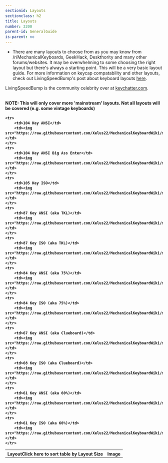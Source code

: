 ```yaml
---
sectionid: Layouts
sectionclass: h2
title: Layouts
number: 3200
parent-id: GeneralGuide
is-parent: no
---
```

- There are many layouts to choose from as you may know from /r/MechanicalKeyboards, GeekHack, Deskthority and many other forums/websites. It may be overwhelming to some choosing the right layout but there's always a starting point. This will be a very basic layout guide. For more information on keycap compatability and other layouts, check out LivingSpeedBump's post about keyboard layouts <a href = 'https://www.massdrop.com/talk/947/keyboard-layouts-explained-in-detail-many-pics?mode=group_open'>here</a>. 


LivingSpeedBump is the community celebrity over at <a href = 'http://keychatter.com'>keychatter.com</a>. 

<br>
<strong>NOTE: This will only cover more 'mainstream' layouts. Not all layouts will be covered (e.g. some vintage keyboards)
<br>

<table id = 'LayoutsSwitchTable'>
	<tr>
		<th>Layout<span class = 'menutooltip'>Click here to sort table by Layout Size</span></th>
		<th>Image</th>
  	</tr>
	
	<tr>
		<td>104 Key ANSI</td>
		<td><img src="https://raw.githubusercontent.com/Xelus22/MechanicalKeyboardWiki/master/img/fullsize_ansi.JPG"/></td>
	</tr>
	<tr>
		<td>104 Key ANSI Big Ass Enter</td>
		<td><img src="https://raw.githubusercontent.com/Xelus22/MechanicalKeyboardWiki/master/img/fullsize_ansi_bigass.JPG"/></td>
	</tr>
	<tr>
		<td>105 Key ISO</td>
		<td><img src="https://raw.githubusercontent.com/Xelus22/MechanicalKeyboardWiki/master/img/fullsize_iso.JPG"/></td>
	</tr>
	<tr>
		<td>87 Key ANSI (aka TKL)</td>
		<td><img src="https://raw.githubusercontent.com/Xelus22/MechanicalKeyboardWiki/master/img/tkl_ansi.JPG"/></td>
	</tr>
	<tr>
		<td>87 Key ISO (aka TKL)</td>
		<td><img src="https://raw.githubusercontent.com/Xelus22/MechanicalKeyboardWiki/master/img/tkl_iso.JPG"/></td>
	</tr>	
	<tr>
		<td>84 Key ANSI (aka 75%)</td>
		<td><img src="https://raw.githubusercontent.com/Xelus22/MechanicalKeyboardWiki/master/img/75_ansi.JPG"/></td>
	</tr>
	<tr>
		<td>84 Key ISO (aka 75%)</td>
		<td><img src="https://raw.githubusercontent.com/Xelus22/MechanicalKeyboardWiki/master/img/75_iso.JPG"/></td>
	</tr>
	<tr>
		<td>67 Key ANSI (aka Clueboard)</td>
		<td><img src="https://raw.githubusercontent.com/Xelus22/MechanicalKeyboardWiki/master/img/clueboard_ansi.JPG"/></td>
	</tr>
	<tr>
		<td>68 Key ISO (aka Clueboard)</td>
		<td><img src="https://raw.githubusercontent.com/Xelus22/MechanicalKeyboardWiki/master/img/clueboard_iso.JPG"/></td>
	</tr>	
	<tr>
		<td>61 Key ANSI (aka 60%)</td>
		<td><img src="https://raw.githubusercontent.com/Xelus22/MechanicalKeyboardWiki/master/img/60_ansi.JPG"/></td>
	</tr>
	<tr>
		<td>61 Key ISO (aka 60%)</td>
		<td><img src="https://raw.githubusercontent.com/Xelus22/MechanicalKeyboardWiki/master/img/60_iso.JPG"/></td>
	</tr>
</table>